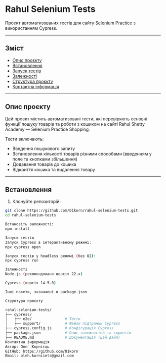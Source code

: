 # Rahul Selenium Tests

Проєкт автоматизованих тестів для сайту [Selenium Practice](https://rahulshettyacademy.com/seleniumPractise/#/) з використанням Cypress.

---

## Зміст

- [Опис проєкту](#опис-проєкту)
- [Встановлення](#встановлення)
- [Запуск тестів](#запуск-тестів)
- [Залежності](#залежності)
- [Структура проєкту](#структура-проєкту)
- [Контактна інформація](#контактна-інформація)

---

## Опис проєкту

Цей проєкт містить автоматизовані тести, які перевіряють основні функції пошуку товарів та роботи з кошиком на сайті Rahul Shetty Academy — Selenium Practice Shopping.

Тести включають:

- Введення пошукового запиту
- Встановлення кількості товарів різними способами (введенням у поле та кнопками збільшення)
- Додавання товарів до кошика
- Відкриття кошика та видалення товару

---

## Встановлення

1. Клонуйте репозиторій:

```bash
git clone https://github.com/O1korn/rahul-selenium-tests.git
cd rahul-selenium-tests

Встановіть залежності:
npm install

Запуск тестів
Запуск Cypress в інтерактивному режимі:
npx cypress open

Запуск тестів у headless режимі (без UI):
npx cypress run

Залежності
Node.js (рекомендовано версія 22.x)

Cypress (версія 14.5.0)

Інші пакети, зазначені в package.json

Структура проєкту

rahul-selenium-tests/
├── cypress/
│   ├── e2e/               # Тести
│   ├── support/           # Файли підтримки Cypress
├── cypress.config.js      # Конфігурація Cypress
├── package.json           # Опис залежностей та скриптів
├── README.md              # Документація (цей файл)
Контактна інформація
Автор: Олег Корнієць
GitHub: https://github.com/O1korn
Email: oleh.korniiets@gmail.com